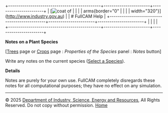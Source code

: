 +----------------------------------------------+-----------------------+-----------------------+
| [![coat of                                   |                       | [](index.htm)         |
| arms](imgs/DISER-inline_Mono.png){border="0" |                       |                       |
| width="320"}](http://www.industry.gov.au)    |                       | # FullCAM Help        |
+----------------------------------------------+-----------------------+-----------------------+
|                                              |                       |                       |
+----------------------------------------------+-----------------------+-----------------------+

**Notes on a Plant Species**

\[[Trees](215_Trees.htm) page or [Crops](216_Crops.htm) page :
*Properties of the Species* panel : *Notes* button\]

Write any notes on the current species ([Select a
Species](56_Select%20a%20Species.htm)).

**Details**

Notes are purely for your own use. FullCAM completely disregards these
notes for all computational purposes; they have no effect on any
simulation.

------------------------------------------------------------------------

© 2025 [Department of Industry, Science, Energy and
Resources](http://www.industry.gov.au "Department of Industry, Science, Energy and Resources"),
All Rights Reserved. Do not copy without permission.
[Home](index.htm "help index")

